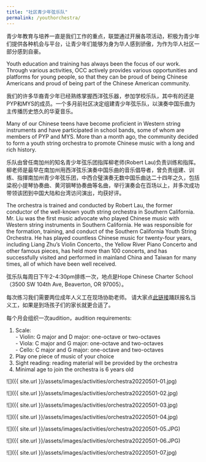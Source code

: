 ```yaml
---
title: "社区青少年弦乐队"
permalink: /youthorchestra/
---
```


青少年教育与培养一直是我们工作的重点，联盟通过开展各项活动，积极为青少年们提供各种机会与平台，让青少年们能够为身为华人感到骄傲，为作为华人社区一部分感到自豪。

Youth education and training has always been the focus of our work. Through various activities, OCC actively provides various opportunities and platforms for young people, so that they can be proud of being Chinese Americans and proud of being part of the Chinese American community.

我们的许多华裔青少年已经熟练掌握西洋弦乐器，参加学校乐队，其中有的还是PYP和MYS的成员。一个多月前社区决定组建青少年弦乐队，以演奏中国乐曲为主传播历史悠久的华夏音乐。

Many of our Chinese teens have become proficient in Western string instruments and have participated in school bands, some of whom are members of PYP and MYS. More than a month ago, the community decided to form a youth string orchestra to promote Chinese music with a long and rich history.

乐队由曾任南加州的知名青少年弦乐团指挥柳老师(Robert Lau)负责训练和指挥。柳老师是最早在南加州用西洋弦乐演奏中国乐曲的音乐倡导者，曾负责组建、训练、指揮南加州青少年弦乐团，中西合璧演奏无数中国乐曲达二十四年之久，包括梁祝小提琴协奏曲、黄河钢琴协奏曲等名曲，举行演奏会在百场以上，并多次成功带领该团到中国大陆和台湾访问演出，均获好评。

The orchestra is trained and conducted by Robert Lau, the former conductor of the well-known youth string orchestra in Southern California. Mr. Liu was the first music advocate who played Chinese music with Western string instruments in Southern California. He was responsible for the formation, training, and conduct of the Southern California Youth String Orchestra. He has played countless Chinese music for twenty-four years, including Liang Zhu’s Violin Concerto., the Yellow River Piano Concerto and other famous pieces, has held more than 100 concerts, and has successfully visited and performed in mainland China and Taiwan for many times, all of which have been well received.

弦乐队每周日下午2-4:30pm排练一次，地点是Hope Chinese Charter School （3500 SW 104th Ave, Beaverton, OR 97005）。

每次练习我们需要两位成年人义工在现场协助老师。 请大家点[此链接](https://signup.com/go/newQKdz)踊跃报名当义工，如果是到场孩子们的家长就更合适了。

每个月会组织一次audition，audition requirements:

1. Scale:  
       - Violin: G major and D major: one-octave or two-octaves  
       - Viola: C major and G major: one-octave and two-octaves  
       - Cello: C major and G major: one-octave and two-octaves  
2. Play one piece of music of your choice  
3. Sight reading: reading material will be provided by the orchestra  
4. Minimal age to join the orchestra is 6 years old  

![]({{ site.url }}/assets/images/activities/orchestra20220501-01.jpg)

![]({{ site.url }}/assets/images/activities/orchestra20220501-02.jpg)

![]({{ site.url }}/assets/images/activities/orchestra20220501-03.jpg)

![]({{ site.url }}/assets/images/activities/orchestra20220501-04.jpg)

![]({{ site.url }}/assets/images/activities/orchestra20220501-05.JPG)

![]({{ site.url }}/assets/images/activities/orchestra20220501-06.JPG)

![]({{ site.url }}/assets/images/activities/orchestra20220501-07.jpg)
